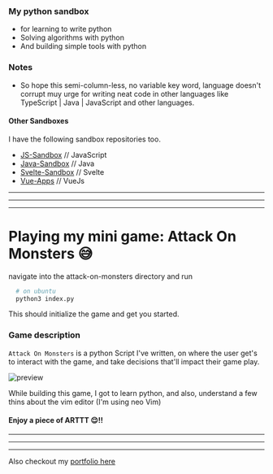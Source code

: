 ### My python sandbox

- for learning to write python
- Solving algorithms with python
- And building simple tools with python

### Notes

- So hope this semi-column-less, no variable key word, language doesn't corrupt muy urge for writing neat code in other languages like TypeScript | Java | JavaScript and other languages.

#### Other Sandboxes

I have the following sandbox repositories too.

- [JS-Sandbox](https://github.com/RashJrEdmund/js-sandbox) // JavaScript
- [Java-Sandbox](https://github.com/RashJrEdmund/java-sandbox) // Java
- [Svelte-Sandbox](https://github.com/RashJrEdmund/svelte_sanbox) // Svelte
- [Vue-Apps](https://github.com/RashJrEdmund/vue-apps) // VueJs

---
---
---

# Playing my mini game: Attack On Monsters 😅

navigate into the attack-on-monsters directory
and run

```bash
  # on ubuntu
  python3 index.py
```

This should initialize the game and get you started.

### Game description

```Attack On Monsters``` is a python Script I've written, on where the user get's to interact with the game, and take decisions that'll impact their game play.

![preview](./assets/attack-on-monsters-gameplay.png)

While building this game, I got to learn python, and also, understand a few thins about the vim editor (I'm using neo Vim)

#### Enjoy a piece of ARTTT 😌!!

---
---
---

Also checkout my [portfolio here](https://rash-edmund.vercel.app)
